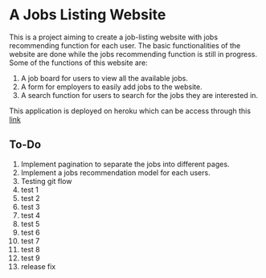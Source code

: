 # A Jobs Listing Website

This is a project aiming to create a job-listing website with jobs recommending function for each user. The basic functionalities of the website are done while the jobs recommending function is still in progress. Some of the functions of this website are:
1. A job board for users to view all the available jobs.
2. A form for employers to easily add jobs to the website.
3. A search function for users to search for the jobs they are interested in.

This application is deployed on heroku which can be access through this [link](https://jobslisting.herokuapp.com/)

## To-Do
1. Implement pagination to separate the jobs into different pages.
2. Implement a jobs recommendation model for each users.
3. Testing git flow
4. test 1
5. test 2
6. test 3
7. test 4
8. test 5
9. test 6
10. test 7
11. test 8
12. test 9
13. release fix
